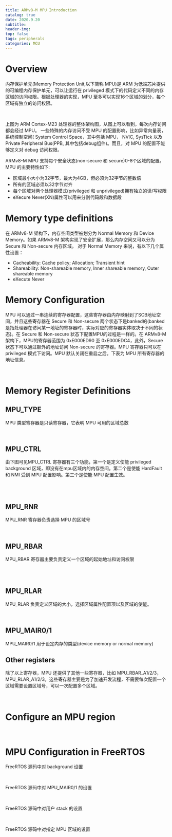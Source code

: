 ```yaml
---
title: ARMv8-M MPU Introduction
catalog: true
date: 2020.9.20
subtitle: 
header-img: 
top: false
tags: peripherals
categories: MCU 
---
```

# Overview

内存保护单元(Memory Protection Unit,以下简称 MPU)是 ARM 为低端芯片提供的可编程内存保护单元，可以让运行在 privileged 模式下的代码定义不同的内存区域的访问权限。根据处理器的实现，MPU 至多可以实现16个区域的划分，每个区域有独立的访问权限。

<img style="display: block; margin: 0 auto;" src="images/cortexm23_architecture.jpg" alt="" /><br>

上图为 ARM Cortex-M23 处理器的整体架构图，从图上可以看到，每次内存访问都会经过 MPU。
一些特殊的内存访问不受 MPU 的配置影响，比如异常向量表，系统控制空间( System Control Space，其中包括 MPU， NVIC, SysTick 以及 Private Peripheral Bus(PPB, 其中包括debug组件)。而且，对 MPU 的配置不能够定义对 debug 访问权限。

ARMv8-M MPU 支持每个安全状态(non-secure 和 secure)0-8个区域的配置。MPU 的主要特性如下:
* 区域最小大小为32字节，最大为4GB，但必须为32字节的整数倍
* 所有的区域必须以32字节对齐
* 每个区域对两个处理器模式(privileged 和 unprivileged)拥有独立的读/写权限
* eXecure Never(XN)属性可以用来分割代码段和数据段

# Memory type definitions
在 ARMv8-M 架构下，内存空间类型被划分为 Normal Memory 和 Device Memory。如果 ARMv8-M 架构实现了安全扩展，那么内存空间又可以分为 Secure 和 Non-secure 内存区域。
对于 Normal Memory 来说，有以下几个属性设置：

* Cacheability: Cache policy; Allocation; Transient hint
* Shareability: Non-shareable memory, Inner shareable memory, Outer shareable memory
* eXecute Never
  
# Memory Configuration
MPU 可以通过一串连续的寄存器配置，这些寄存器由内存映射到了SCB地址空间，并且这些寄存器在 Secure 和 Non-secure 两个状态下是banked的(banked是指处理器在访问某一地址的寄存器时，实际对应的寄存器实体取决于不同的状态)。在 Secure 和 Non-secure 状态下配置MPU的过程是一样的。在 ARMv8-M 架构下，MPU的寄存器范围为 0xE000ED90 至 0xE000EDC4，此外，Secure 状态下可以通过额外的地址访问 Non-secure 的寄存器。MPU 寄存器只可以在 privileged 模式下访问。MPU 默认关闭在重启之后。下表为 MPU 所有寄存器的地址信息。

<img style="display: block; margin: 0 auto;" src="images/mpu_registers.jpg" alt="" /><br>

# Memory Register Definitions

## MPU_TYPE
MPU 类型寄存器是只读寄存器，它表明 MPU 可用的区域总数

<img style="display: block; margin: 0 auto;" src="images/mpu_type_register.jpg" alt="" /><br>

## MPU_CTRL
由下图可见MPU_CTRL 寄存器有三个功能，第一个是定义使能 privileged background 区域，即没有在mpu区域内的内存空间。第二个是使能 HardFault 和 NMI 受到 MPU 配置影响。第三个是使能 MPU 配置生效。

<img style="display: block; margin: 0 auto;" src="images/mpu_ctrl_register1.jpg" alt="" /><br>
<img style="display: block; margin: 0 auto;" src="images/mpu_ctrl_register2.jpg" alt="" /><br>

## MPU_RNR
MPU_RNR 寄存器负责选择 MPU 的区域号

<img style="display: block; margin: 0 auto;" src="images/mpu_rnr_register.jpg" alt="" /><br>

## MPU_RBAR 
MPU_RBAR 寄存器主要负责定义一个区域的起始地址和访问权限

<img style="display: block; margin: 0 auto;" src="images/mpu_rbar_register1.jpg" alt="" /><br>
<img style="display: block; margin: 0 auto;" src="images/mpu_rbar_register2.jpg" alt="" /><br>

## MPU_RLAR
MPU_RLAR 负责定义区域的大小，选择区域属性配置项以及区域的使能。

<img style="display: block; margin: 0 auto;" src="images/mpu_rlar_register.jpg" alt="" /><br>

## MPU_MAIR0/1
MPU_MAIR0/1 用于设定内存的类型(device memory or normal memory)

## Other registers
除了以上寄存器，MPU 还提供了其他一些寄存器，比如 MPU_RBAR_A1/2/3，MPU_RLAR_A1/2/3。这些寄存器主要是为了加速开发流程，不需要每次配置一个区域需要设置区域号，可以一次配置多个区域。

<img style="display: block; margin: 0 auto;" src="images/mpu_rlara_register.jpg" alt="" /><br>

# Configure an MPU region

<img style="display: block; margin: 0 auto;" src="images/configure_mpu.jpg" alt="" /><br>

# MPU Configuration in FreeRTOS
FreeRTOS 源码中对 background 设置

<img style="display: block; margin: 0 auto;" src="images/backgroud_freertos.jpg" alt="" /><br>

FreeRTOS 源码中对 MPU_MAIR0/1 的设置

<img style="display: block; margin: 0 auto;" src="images/mair_freertos.jpg" alt="" /><br>

FreeRTOS 源码中对用户 stack 的设置

<img style="display: block; margin: 0 auto;" src="images/freertos_stack.jpg" alt="" /><br>

FreeRTOS 源码中对指定 MPU 区域的设置

<img style="display: block; margin: 0 auto;" src="images/freertos_region_configuration.jpg" alt="" /><br>